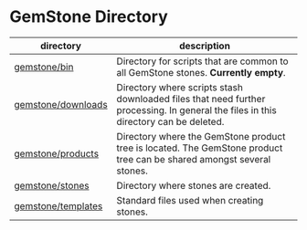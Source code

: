 # GemStone Directory
| directory | description |
|-----------|-------------|
|[gemstone/bin][1]| Directory for scripts that are common to all GemStone stones. **Currently empty**.|
|[gemstone/downloads][2]| Directory where scripts stash downloaded files that need further processing. In general the files in this directory can be deleted. |
|[gemstone/products][3]|Directory where the GemStone product tree is located. The GemStone product tree can be shared amongst several stones.|
|[gemstone/stones][4]| Directory where stones are created.|
|[gemstone/templates][5]| Standard files used when creating stones.|

[1]: bin
[2]: downloads
[3]: products
[4]: stones
[5]: templates
